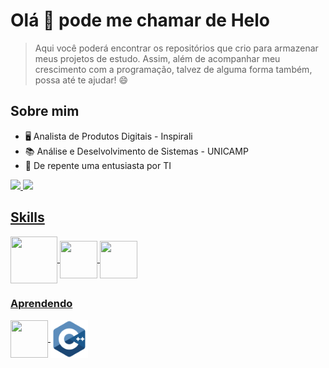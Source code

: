 # Olá &#128075; pode me chamar de Helo

> Aqui você poderá encontrar os repositórios que crio para armazenar meus projetos de estudo. Assim, além de acompanhar meu crescimento com a programação, talvez de alguma forma também, possa até te ajudar! &#128516;

## Sobre mim 
* &#128421; Analista de Produtos Digitais - Inspirali
* &#128218; Análise e Deselvolvimento de Sistemas - UNICAMP
* &#129327; De repente uma entusiasta por TI

<div>
<a href="https://github.com/feitosa16">
<img loading="lazy" height="180em" src="https://github-readme-stats.vercel.app/api/top-langs/?username=feitosa16&layout=compact&langs_count=7&theme=radical"/>
<img loading="lazy" height="180em" src="https://github-readme-stats.vercel.app/api?username=feitosa16&show_icons=true&theme=radical&include_all_commits=true&count_private=true"/>
</div> 

## Skills
<div style="display: inline_block">
   <img align="center" height="75" width="75" src="https://www.britefish.net/wp-content/uploads/2019/07/logo-c-1.png">
   <img align="center" height="60" width="60" src="https://cdn.pixabay.com/photo/2017/08/05/11/16/logo-2582748_1280.png">
   <img align="center" height="60" width="60" src="https://upload.wikimedia.org/wikipedia/commons/thumb/c/c3/Python-logo-notext.svg/1200px-Python-logo-notext.svg.png">
</div>

### Aprendendo
<div>

<img align="center" height="60" width="60" src="https://cdn.jsdelivr.net/gh/devicons/devicon/icons/java/java-original.svg" >
<img align="center" height="60" width="60" src="https://raw.githubusercontent.com/github/explore/180320cffc25f4ed1bbdfd33d4db3a66eeeeb358/topics/cpp/cpp.png" >
</div>
